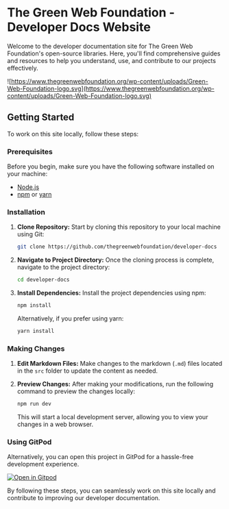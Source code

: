 # The Green Web Foundation - Developer Docs Website

Welcome to the developer documentation site for The Green Web Foundation's open-source libraries. Here, you'll find comprehensive guides and resources to help you understand, use, and contribute to our projects effectively.

![https://www.thegreenwebfoundation.org/wp-content/uploads/Green-Web-Foundation-logo.svg](https://www.thegreenwebfoundation.org/wp-content/uploads/Green-Web-Foundation-logo.svg)

## Getting Started

To work on this site locally, follow these steps:

### Prerequisites

Before you begin, make sure you have the following software installed on your machine:

- [Node.js](https://nodejs.org/)
- [npm](https://www.npmjs.com/) or [yarn](https://yarnpkg.com/)

### Installation

1. **Clone Repository:** Start by cloning this repository to your local machine using Git:

   ```bash
   git clone https://github.com/thegreenwebfoundation/developer-docs
   ```

2. **Navigate to Project Directory:** Once the cloning process is complete, navigate to the project directory:

   ```bash
   cd developer-docs
   ```

3. **Install Dependencies:** Install the project dependencies using npm:

   ```bash
   npm install
   ```

   Alternatively, if you prefer using yarn:

   ```bash
   yarn install
   ```

### Making Changes

1. **Edit Markdown Files:** Make changes to the markdown (`.md`) files located in the `src` folder to update the content as needed.

2. **Preview Changes:** After making your modifications, run the following command to preview the changes locally:

   ```bash
   npm run dev
   ```

   This will start a local development server, allowing you to view your changes in a web browser.

### Using GitPod

Alternatively, you can open this project in GitPod for a hassle-free development experience.

[![Open in Gitpod](https://gitpod.io/button/open-in-gitpod.svg)](https://gitpod.io/#https://github.com/thegreenwebfoundation/developer-docs)

By following these steps, you can seamlessly work on this site locally and contribute to improving our developer documentation.
